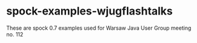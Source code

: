 spock-examples-wjugflashtalks
=============================

These are spock 0.7 examples used for Warsaw Java User Group meeting no. 112